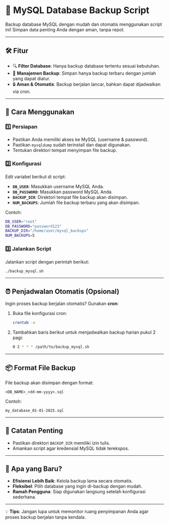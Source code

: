 
# 🚀 MySQL Database Backup Script

Backup database MySQL dengan mudah dan otomatis menggunakan script ini! Simpan data penting Anda dengan aman, tanpa repot.

---

## 🛠️ Fitur
- 🔍 **Filter Database**: Hanya backup database tertentu sesuai kebutuhan.
- 📂 **Manajemen Backup**: Simpan hanya backup terbaru dengan jumlah yang dapat diatur.
- 🔒 **Aman & Otomatis**: Backup berjalan lancar, bahkan dapat dijadwalkan via cron.

---

## 🎯 Cara Menggunakan

### 1️⃣ **Persiapan**
- Pastikan Anda memiliki akses ke MySQL (username & password).
- Pastikan `mysqldump` sudah terinstall dan dapat digunakan.
- Tentukan direktori tempat menyimpan file backup.

### 2️⃣ **Konfigurasi**
Edit variabel berikut di script:
- **`DB_USER`**: Masukkan username MySQL Anda.
- **`DB_PASSWORD`**: Masukkan password MySQL Anda.
- **`BACKUP_DIR`**: Direktori tempat file backup akan disimpan.
- **`NUM_BACKUPS`**: Jumlah file backup terbaru yang akan disimpan.

Contoh:
```bash
DB_USER="root"
DB_PASSWORD="password123"
BACKUP_DIR="/home/user/mysql_backups"
NUM_BACKUPS=5
```

### 3️⃣ **Jalankan Script**
Jalankan script dengan perintah berikut:
```bash
./backup_mysql.sh
```

---

## ⏰ Penjadwalan Otomatis (Opsional)
Ingin proses backup berjalan otomatis? Gunakan **cron**:
1. Buka file konfigurasi cron:
   ```bash
   crontab -e
   ```
2. Tambahkan baris berikut untuk menjadwalkan backup harian pukul 2 pagi:
   ```bash
   0 2 * * * /path/to/backup_mysql.sh
   ```

---

## 📦 Format File Backup
File backup akan disimpan dengan format:
```
<DB_NAME>_<dd-mm-yyyy>.sql
```

Contoh:
```
my_database_01-01-2025.sql
```

---

## 📝 Catatan Penting
- Pastikan direktori `BACKUP_DIR` memiliki izin tulis.
- Amankan script agar kredensial MySQL tidak terekspos.

---

## 🎉 Apa yang Baru?
- **Efisiensi Lebih Baik**: Kelola backup lama secara otomatis.
- **Fleksibel**: Pilih database yang ingin di-backup dengan mudah.
- **Ramah Pengguna**: Siap digunakan langsung setelah konfigurasi sederhana.

---

💡 **Tips**: Jangan lupa untuk memonitor ruang penyimpanan Anda agar proses backup berjalan tanpa kendala.
